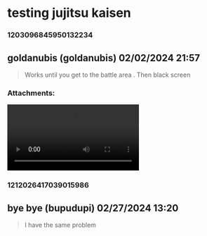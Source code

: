 # testing jujitsu kaisen
### 1203096845950132234
## goldanubis (goldanubis) 02/02/2024 21:57 

> Works until you get to the battle area . Then black screen
### Attachments: 
![Screen_Recording_20240202_165110_yuzu.mp4](https://yuzudiscordbackup.s3.us-west-2.amazonaws.com/files-media/1203096845950132234_Screen_Recording_20240202_165110_yuzu.mp4)

### 1212026417039015986
## bye bye (bupudupi) 02/27/2024 13:20 

> I have the same problem

